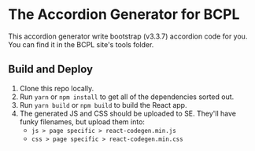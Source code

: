 # The Accordion Generator for BCPL

This accordion generator write bootstrap (v3.3.7) accordion code for you. You can find it in the BCPL site's tools folder.

## Build and Deploy

1. Clone this repo locally.
1. Run `yarn` or `npm install` to get all of the dependencies sorted out.
1. Run `yarn build` or `npm build` to build the React app.
1. The generated JS and CSS should be uploaded to SE. They'll have funky filenames, but upload them into:
    - `js > page specific > react-codegen.min.js`
    - `css > page specific > react-codegen.min.css`
